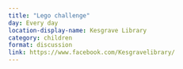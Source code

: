```yaml
---
title: "Lego challenge"
day: Every day
location-display-name: Kesgrave Library
category: children
format: discussion
link: https://www.facebook.com/Kesgravelibrary/
---
```

